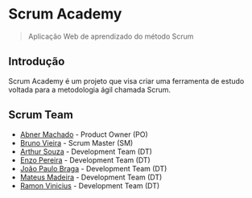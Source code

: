 # Scrum Academy
> Aplicação Web de aprendizado do método Scrum

## Introdução
Scrum Academy é um projeto que visa criar uma ferramenta de estudo voltada para a metodologia ágil chamada Scrum. 

## Scrum Team
* [Abner Machado](https://github.com/abner-machado) - Product Owner (PO)
* [Bruno Vieira](https://github.com/BrunoVieira30)  - Scrum Master (SM)
* [Arthur Souza](https://github.com/Meowo2) - Development Team (DT)
* [Enzo Pereira](https://github.com/Enzopereira01) - Development Team (DT)
* [João Paulo Braga](https://github.com/jpbragac) - Development Team (DT)
* [Mateus Madeira](https://github.com/mafemad) - Development Team (DT)
* [Ramon Vinicius](https://github.com/RamonVSL) - Development Team (DT)

